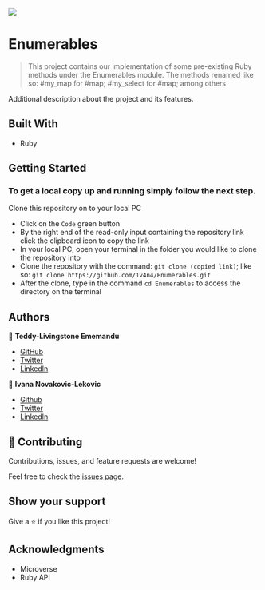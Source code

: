 ![](https://img.shields.io/badge/Microverse-blueviolet)

# Enumerables

> This project contains our implementation of some pre-existing Ruby methods under the Enumerables module. The methods renamed like so: #my_map for #map; #my_select for #map; among others

Additional description about the project and its features.

## Built With

- Ruby

## Getting Started

### To get a local copy up and running simply follow the next step.

Clone this repository on to your local PC
- Click on the `Code` green button
- By the right end of the read-only input containing the repository link click the clipboard icon to copy the link
- In your local PC, open your terminal in the folder you would like to clone the repository into
- Clone the repository with the command: `git clone (copied link)`; like so: `git clone https://github.com/1v4n4/Enumerables.git`
- After the clone, type in the command `cd Enumerables` to access the directory on the terminal

## Authors

👤 **Teddy-Livingstone Ememandu**

- [GitHub](https://github.com/TedLivist)
- [Twitter](https://twitter.com/iamxted)
- [LinkedIn](https://linkedin.com/in/tememandu)

👤 **Ivana Novakovic-Lekovic**

- [Github](https://github.com/1v4n4)
- [Twitter](https://twitter.com/codeIv1)
- [LinkedIn](https://www.linkedin.com/in/ivana-novakovic-lekovic/)

## 🤝 Contributing

Contributions, issues, and feature requests are welcome!

Feel free to check the [issues page](../../issues/).

## Show your support

Give a ⭐️ if you like this project!

## Acknowledgments

- Microverse
- Ruby API